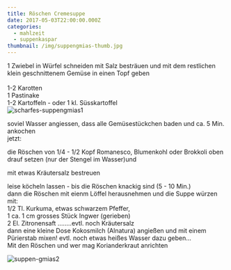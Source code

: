 ```yaml
---
title: Röschen Cremesuppe
date: 2017-05-03T22:00:00.000Z
categories:
  - mahlzeit
  - suppenkaspar
thumbnail: /img/suppengmias-thumb.jpg
---
```

1 Zwiebel in Würfel schneiden mit Salz besträuen und mit dem restlichen klein geschnittenem Gemüse in einen Topf geben\
\
1-2 Karotten\
1 Pastinake\
1-2 Kartoffeln - oder 1 kl. Süsskartoffel\
![scharfes-suppengmias1](/img/suppengmias1.jpg)

soviel Wasser angiessen, dass alle Gemüsestückchen baden und ca. 5 Min. ankochen\
jetzt:

die Röschen von 1/4 - 1/2 Kopf Romanesco, Blumenkohl oder Brokkoli oben drauf setzen (nur der Stengel im Wasser)und

mit etwas Kräutersalz bestreuen

leise köcheln lassen - bis die Röschen knackig sind (5 - 10 Min.)\
dann die Röschen mit eienm Löffel herausnehmen und die Suppe würzen mit:\
1/2 Tl. Kurkuma, etwas schwarzem Pfeffer,\
1 ca. 1 cm grosses Stück Ingwer (gerieben)\
2 El. Zitronensaft ……..evtl. noch Kräutersalz \
dann eine kleine Dose Kokosmilch (Alnatura) angießen und mit einem Pürierstab mixen! evtl. noch etwas heißes Wasser dazu geben…\
Mit den Röschen und wer mag Korianderkraut anrichten

![suppen-gmias2](/img/suppengmias2.jpg)
